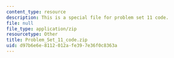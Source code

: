 ```yaml
---
content_type: resource
description: This is a special file for problem set 11 code.
file: null
file_type: application/zip
resourcetype: Other
title: Problem_Set_11_code.zip
uid: d97b6e6e-8112-012a-fe39-7e36f0c8363a
---
```

